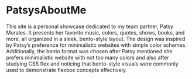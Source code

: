 # PatsysAboutMe
This site is a personal showcase dedicated to my team partner, Patsy Morales. It presents her favorite music, colors, quotes, shows, books, and more, all organized in a sleek, bento-style layout. The design was inspired by Patsy’s preference for minimalistic websites with simple color schemes. Additionally, the bento format was chosen after  Patsy mentioned she prefers minimalistic website with not too many colors and also after studying CSS flex and noticing that bento-style visuals were commonly used to demonstrate flexbox concepts effectively.